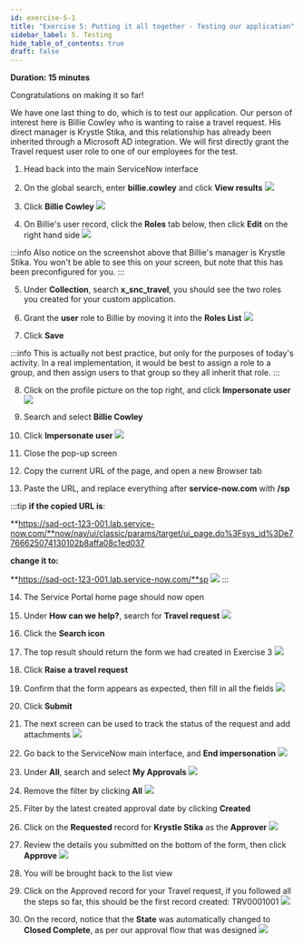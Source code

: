 ```yaml
---
id: exercise-5-1
title: "Exercise 5: Putting it all together - Testing our application"
sidebar_label: 5. Testing
hide_table_of_contents: true
draft: false
---
```


**Duration: 15 minutes**

Congratulations on making it so far! 

We have one last thing to do, which is to test our application. Our person of interest here is Billie Cowley who is wanting to raise a travel request. His direct manager is Krystle Stika, and this relationship has already been inherited through a Microsoft AD integration. We will first directly grant the Travel request user role to one of our employees for the test.

1. Head back into the main ServiceNow interface


2. On the global search, enter **billie.cowley** and click **View results**
![](images/searchbillie.png)


3. Click **Billie Cowley**
![](images/selectbillie.png)


4. On Billie's user record, click the **Roles** tab below, then click **Edit** on the right hand side
![](images/billierecord.png)

:::info
Also notice on the screenshot above that Billie's manager is Krystle Stika. You won't be able to see this on your screen, but note that this has been preconfigured for you.
:::

5. Under **Collection**, search **x_snc_travel**, you should see the two roles you created for your custom application.


6. Grant the **user** role to Billie by moving it into the **Roles List**
![](images/grantrole.png)
    

7. Click **Save**

:::info
This is actually not best practice, but only for the purposes of today's activity. In a real implementation, it would be best to assign a role to a group, and then assign users to that group so they all inherit that role.
:::

8. Click on the profile picture on the top right, and click **Impersonate user**
![](images/impersonateuser.png)


9. Search and select **Billie Cowley**


10. Click **Impersonate user**
![](images/billie.png)


11. Close the pop-up screen


12. Copy the current URL of the page, and open a new Browser tab


13. Paste the URL, and replace everything after **service-now.com** with **/sp**

:::tip
**if the copied URL is**: 

**https://sad-oct-123-001.lab.service-now.com/**now/nav/ui/classic/params/target/ui_page.do%3Fsys_id%3De7766625074130102b8affa08c1ed037

**change it to:**

**https://sad-oct-123-001.lab.service-now.com/**sp 
![](images/getsp.gif)
:::

14. The Service Portal home page should now open


15. Under **How can we help?**, search for **Travel request**
![](images/searchtrv.png)


16. Click the **Search icon**


17. The top result should return the form we had created in Exercise 3
![](images/trvreqsearch.png)


18. Click **Raise a travel request**


19. Confirm that the form appears as expected, then fill in all the fields
![](images/2023-10-22-16-49-46.png)


20. Click **Submit**


21. The next screen can be used to track the status of the request and add attachments
![](images/2023-11-08-20-39-41.png)


22. Go back to the ServiceNow main interface, and **End impersonation**
![](images/impanother.png)
    

23. Under **All**, search and select **My Approvals**
![](images/myapprovals.png)


24. Remove the filter by clicking **All**
![](images/clickall.png)


25. Filter by the latest created approval date by clicking **Created**


26. Click on the **Requested** record for **Krystle Stika** as the **Approver**
![](images/applist.png)


27. Review the details you submitted on the bottom of the form, then click **Approve**
![](images/approve.png)


28. You will be brought back to the list view


29. Click on the Approved record for your Travel request, if you followed all the steps so far, this should be the first record created: TRV0001001
![](images/2023-10-22-17-48-45.png)


30. On the record, notice that the **State** was automatically changed to **Closed Complete**, as per our approval flow that was designed
![](images/closedcomplete2.png)

